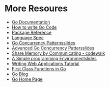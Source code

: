 # More Resoures

- [Go Documentation](https://go.dev/doc/)
- [How to write Go Code](https://go.dev/doc/code)
- [Package Reference](https://pkg.go.dev/std)
- [Language Spec](https://go.dev/ref/spec)
- [Go Concurrency Patterns](https://www.youtube.com/watch?v=f6kdp27TYZs)[slides](https://go.dev/talks/2012/concurrency.slide#1)
- [Advanced Go Concurrency Patters](https://www.youtube.com/watch?v=QDDwwePbDtw)[slides](https://go.dev/talks/2013/advconc.slide#1)
- [Share Memory by Communicating - codewalk](https://go.dev/doc/codewalk/sharemem/)
- [A Simple programming Environment](https://vimeo.com/53221558)[slides](https://go.dev/talks/2012/simple.slide#1)
- [Writing Web Applications Tutorial](https://go.dev/doc/articles/wiki/)
- [First Class Functions in Go](https://go.dev/doc/codewalk/functions/)
- [Go Blog](https://go.dev/blog/)
- [Go Home Page](https://go.dev)

